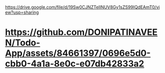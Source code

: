 https://drive.google.com/file/d/19Sw0CJNZTeIINUV8Gy1sZS99IQdEAmT0/view?usp=sharing
# https://github.com/DONIPATINAVEEN/Todo-App/assets/84661397/0696e5d0-cbb0-4a1a-8e0c-e07db42833a2
